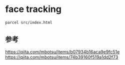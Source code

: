 # face tracking

```bash
parcel src/index.html
```

## 参考

<https://qiita.com/mbotsu/items/b07934b16aca9e9fc51e>
<https://qiita.com/mbotsu/items/74b39160f519a1dd2f73>
